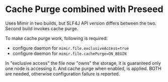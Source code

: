 # Cache Purge combined with Preseed

Uses Mimir in two builds, but SLF4J API version differs between the two. Second build invokes
cache purge.

To make cache purge work, following is required:
* configure daemon for `mimir.file.exclusiveAccess=true`
* configure daemon for `mimir.file.cachePurge=ON_BEGIN`

In "exclusive access" the file now "owns" the storage, it is guaranteed only one node is accessing it. And 
cache purge when enabled, is applied. BOTH are needed, otherwise configuration failure is reported.
